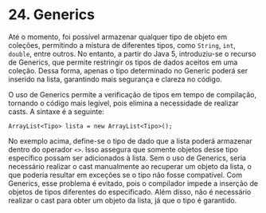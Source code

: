 # 24. Generics

Até o momento, foi possível armazenar qualquer tipo de objeto em coleções, permitindo a mistura de diferentes tipos, como `String`, `int`, `double`, entre outros. No entanto, a partir do Java 5, introduziu-se o recurso de Generics, que permite restringir os tipos de dados aceitos em uma coleção. Dessa forma, apenas o tipo determinado no Generic poderá ser inserido na lista, garantindo mais segurança e clareza no código.

O uso de Generics permite a verificação de tipos em tempo de compilação, tornando o código mais legível, pois elimina a necessidade de realizar casts. A sintaxe é a seguinte:

```
ArrayList<Tipo> lista = new ArrayList<Tipo>();
```

No exemplo acima, define-se o tipo de dado que a lista poderá armazenar dentro do operador `<>`. Isso assegura que somente objetos desse tipo específico possam ser adicionados à lista. Sem o uso de Generics, seria necessário realizar o cast manualmente ao recuperar um objeto da lista, o que poderia resultar em exceções se o tipo não fosse compatível. Com Generics, esse problema é evitado, pois o compilador impede a inserção de objetos de tipos diferentes do especificado. Além disso, não é necessário realizar o cast para obter um objeto da lista, já que o tipo é garantido.
